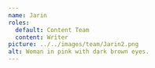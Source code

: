 ```yaml
---
name: Jarin
roles:
  default: Content Team
  content: Writer
picture: ../../images/team/Jarin2.png
alt: Woman in pink with dark brown eyes.
---
```

